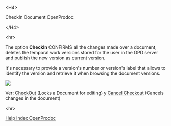 

&lt;H4&gt;

CheckIn Document OpenProdoc

&lt;/H4&gt;



&lt;hr&gt;


<p>The option <b>CheckIn</b> CONFIRMS all the changes made over a document, deletes the temporal work versions stored for the user in the OPD server and publish the new version as current version.</p>
<p>It's necessary to provide a version's number or version's label that allows to identify the version and retrieve it when browsing the document versions.</p>
<p> <img src='http://dl.dropbox.com/u/49603479/OpenProdoc/EN/Img/CheckIn.jpg' /> </p>
<p>Ver: <a href='EN_Checkout.md'>CheckOut </a>(Locks a Document for editing) y <a href='EN_CancelCheckout.md'>Cancel Checkout</a> (Cancels changes in the document)</p>


&lt;hr&gt;


[Help Index OpenProdoc](EN_HelpIndex.md)